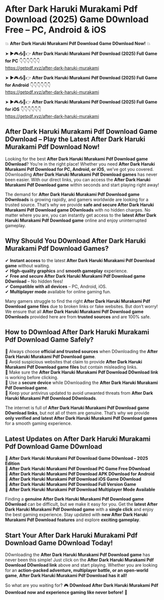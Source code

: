 # After Dark Haruki Murakami Pdf Download (2025) Game D0wnload Free – PC, Android & iOS

💥 **After Dark Haruki Murakami Pdf Download Game D0wnload Now!** 💥  

➤ ►🎮📥📱👉 **After Dark Haruki Murakami Pdf Download (2025) Full Game for PC** 👇👇👇👇👇👇  
https://getpdf.xyz/after-dark-haruki-murakami  

➤ ►🎮📥📱👉 **After Dark Haruki Murakami Pdf Download (2025) Full Game for Android** 👇👇👇👇👇👇  
https://getpdf.xyz/after-dark-haruki-murakami  

➤ ►🎮📥📱👉 **After Dark Haruki Murakami Pdf Download (2025) Full Game for iOS** 👇👇👇👇👇👇  
https://getpdf.xyz/after-dark-haruki-murakami  

## After Dark Haruki Murakami Pdf Download Game D0wnload – Play the Latest After Dark Haruki Murakami Pdf Download Now!

Looking for the best **After Dark Haruki Murakami Pdf Download game D0wnload**? You’re in the right place! Whether you need **After Dark Haruki Murakami Pdf Download for PC, Android, or iOS**, we’ve got you covered. D0wnloading **After Dark Haruki Murakami Pdf Download games** has never been easier. With our direct links, you can access the **After Dark Haruki Murakami Pdf Download game** within seconds and start playing right away!  

The demand for **After Dark Haruki Murakami Pdf Download game D0wnloads** is growing rapidly, and gamers worldwide are looking for a trusted source. That’s why we provide **safe and secure After Dark Haruki Murakami Pdf Download game D0wnloads** with no hidden charges. No matter where you are, you can instantly get access to the **latest After Dark Haruki Murakami Pdf Download game** online and enjoy uninterrupted gameplay.  

## **Why Should You D0wnload After Dark Haruki Murakami Pdf Download Games?**  

✔ **Instant access** to the latest **After Dark Haruki Murakami Pdf Download game** without waiting.  
✔ **High-quality graphics** and **smooth gameplay** experience.  
✔ **Free and secure After Dark Haruki Murakami Pdf Download game D0wnload** – No hidden fees!  
✔ **Compatible with all devices** – PC, Android, iOS.  
✔ **Multiplayer mode** available for online gaming fun.  

Many gamers struggle to find the right **After Dark Haruki Murakami Pdf Download game files** due to broken links or fake websites. But don’t worry! We ensure that all **After Dark Haruki Murakami Pdf Download game D0wnloads** provided here are from **trusted sources** and are 100% safe.  

## **How to D0wnload After Dark Haruki Murakami Pdf Download Game Safely?**  

📌 Always choose **official and trusted sources** when D0wnloading the **After Dark Haruki Murakami Pdf Download game**.  
📌 Avoid suspicious websites that claim to provide **After Dark Haruki Murakami Pdf Download game files** but contain misleading links.  
📌 Make sure the **After Dark Haruki Murakami Pdf Download D0wnload link** is working before clicking.  
📌 Use a **secure device** while D0wnloading the **After Dark Haruki Murakami Pdf Download game**.  
📌 Keep your antivirus updated to avoid unwanted threats from **After Dark Haruki Murakami Pdf Download D0wnloads**.  

The internet is full of **After Dark Haruki Murakami Pdf Download game D0wnload links**, but not all of them are genuine. That’s why we provide **only verified and latest After Dark Haruki Murakami Pdf Download games** for a smooth gaming experience.  

## **Latest Updates on After Dark Haruki Murakami Pdf Download Game D0wnload**  

🔹 **After Dark Haruki Murakami Pdf Download Game D0wnload – 2025 Edition**  
🔹 **After Dark Haruki Murakami Pdf Download PC Game Free D0wnload**  
🔹 **After Dark Haruki Murakami Pdf Download APK D0wnload for Android**  
🔹 **After Dark Haruki Murakami Pdf Download iOS Game D0wnload**  
🔹 **After Dark Haruki Murakami Pdf Download Full Version Game**  
🔹 **After Dark Haruki Murakami Pdf Download Multiplayer Mode Available**  

Finding a **genuine After Dark Haruki Murakami Pdf Download game D0wnload** can be difficult, but we make it easy for you. Get the **latest After Dark Haruki Murakami Pdf Download game** with a **single click** and enjoy the best gaming experience. Stay updated with **new After Dark Haruki Murakami Pdf Download features** and explore **exciting gameplay**.  

## **Start Your After Dark Haruki Murakami Pdf Download Game D0wnload Today!**  

D0wnloading the **After Dark Haruki Murakami Pdf Download game** has never been this simple! Just click on the **After Dark Haruki Murakami Pdf Download D0wnload link** above and start playing. Whether you are looking for an **action-packed adventure, multiplayer battle, or an open-world game**, **After Dark Haruki Murakami Pdf Download has it all!**  

So what are you waiting for? 🎮 **D0wnload After Dark Haruki Murakami Pdf Download now and experience gaming like never before!** 🚀  